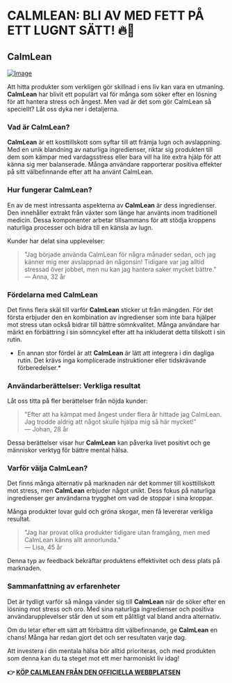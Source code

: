 # CALMLEAN: BLI AV MED FETT PÅ ETT LUGNT SÄTT! 🔥💪

## CalmLean

[![Image](https://www2.sellhealth.com/238/calmlean_4_1.jpg)](https://gchaffi.com/r7NRb8Qc)

Att hitta produkter som verkligen gör skillnad i ens liv kan vara en utmaning. **CalmLean** har blivit ett populärt val för många som söker efter en lösning för att hantera stress och ångest. Men vad är det som gör CalmLean så speciellt? Låt oss dyka ner i detaljerna.

### Vad är CalmLean?

**CalmLean** är ett kosttillskott som syftar till att främja lugn och avslappning. Med en unik blandning av naturliga ingredienser, riktar sig produkten till dem som kämpar med vardagsstress eller bara vill ha lite extra hjälp för att känna sig mer balanserade. Många användare rapporterar positiva effekter på sitt välbefinnande efter att ha använt CalmLean.

### Hur fungerar CalmLean?

En av de mest intressanta aspekterna av **CalmLean** är dess ingredienser. Den innehåller extrakt från växter som länge har använts inom traditionell medicin. Dessa komponenter arbetar tillsammans för att stödja kroppens naturliga processer och bidra till en känsla av lugn.

Kunder har delat sina upplevelser:

> "Jag började använda CalmLean för några månader sedan, och jag känner mig mer avslappnad än någonsin! Tidigare var jag alltid stressad över jobbet, men nu kan jag hantera saker mycket bättre."  
> — Anna, 32 år

### Fördelarna med CalmLean

Det finns flera skäl till varför **CalmLean** sticker ut från mängden. För det första erbjuder den en kombination av ingredienser som inte bara hjälper mot stress utan också bidrar till bättre sömnkvalitet. Många användare har märkt en förbättring i sin sömncykel efter att ha inkluderat detta tillskott i sin rutin.

* En annan stor fördel är att **CalmLean** är lätt att integrera i din dagliga rutin. Det krävs inga komplicerade instruktioner eller tidskrävande förberedelser.*

### Användarberättelser: Verkliga resultat

Låt oss titta på fler berättelser från nöjda kunder:

> "Efter att ha kämpat med ångest under flera år hittade jag CalmLean. Jag trodde aldrig att något skulle hjälpa mig så här mycket!"  
> — Johan, 28 år  

Dessa berättelser visar hur **CalmLean** kan påverka livet positivt och ge människor verktyg för bättre mental hälsa.

### Varför välja CalmLean?

Det finns många alternativ på marknaden när det kommer till kosttillskott mot stress, men **CalmLean** erbjuder något unikt. Dess fokus på naturliga ingredienser ger användarna trygghet om vad de stoppar i sina kroppar.

Många produkter lovar guld och gröna skogar, men få levererar verkliga resultat. 

> "Jag har provat olika produkter tidigare utan framgång, men med CalmLean känns allt annorlunda."  
> — Lisa, 45 år  

Denna typ av feedback bekräftar produktens effektivitet och dess plats på marknaden.

### Sammanfattning av erfarenheter

Det är tydligt varför så många vänder sig till **CalmLean** när de söker efter en lösning mot stress och oro. Med sina naturliga ingredienser och positiva användarupplevelser står den ut som ett pålitligt val bland andra alternativ.

Om du letar efter ett sätt att förbättra ditt välbefinnande, ge **CalmLean** en chans! Många har redan gjort det och ser resultaten varje dag.

Att investera i din mentala hälsa bör alltid prioriteras, och med produkten som denna kan du ta steget mot ett mer harmoniskt liv idag!



**👉 [KÖP CALMLEAN FRÅN DEN OFFICIELLA WEBBPLATSEN](https://gchaffi.com/r7NRb8Qc)**